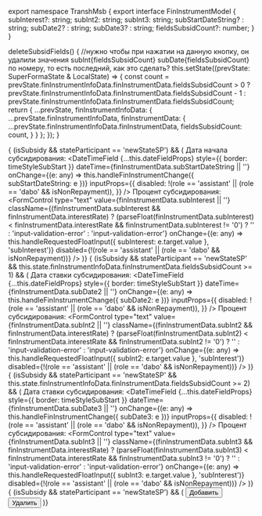 export namespace TranshMsb {
export interface FinInstrumentModel {
  subInterest?: string;
  subInt2: string;
  subInt3: string;
  subStartDateString? : string;
  subDate2? : string;
  subDate3? : string;
  fieldsSubsidCount?: number;
}
}

  deleteSubsidFields() { //нужно чтобы при нажатии на данную кнопку, он удалили значения subInt{fieldsSubsidCount} subDate{fieldsSubsidCount} по номеру, то есть последний, как это сделать?
    this.setState((prevState: SuperFormaState & LocalState) => {
      const count = prevState.finInstrumentInfoData.finInstrumentData.fieldsSubsidCount > 0 ? prevState.finInstrumentInfoData.finInstrumentData.fieldsSubsidCount - 1 : prevState.finInstrumentInfoData.finInstrumentData.fieldsSubsidCount;
      return {
        ...prevState,
        finInstrumentInfoData: {
          ...prevState.finInstrumentInfoData,
          finInstrumentData: {
            ...prevState.finInstrumentInfoData.finInstrumentData,
            fieldsSubsidCount: count,
          }
        }
      };
    });
  }

  {
              (isSubsidy && stateParticipant == 'newStateSP') && (
                <FormGroup>
                  <Col sm={6}>
                    <ControlLabel>Дата начала субсидирования:</ControlLabel>
                    <DateTimeField
                      {...this.dateFieldProps}
                      style={{ border: timeStyleSubStart }}
                      dateTime={finInstrumentData.subStartDateString || ''}
                      onChange={(e: any) => this.handleFinInstrumentChange({ subStartDateString: e })}
                      inputProps={{
                        disabled:
                          !(role == 'assistant' || (role == 'dabo' && isNonRepayment)),
                      }}
                    />
                  </Col>
                  <Col sm={6}>
                    <ControlLabel>Процент субсидирования:</ControlLabel>
                    <FormControl
                      type="text"
                      value={finInstrumentData.subInterest || ''}
                      className={(finInstrumentData.subInterest && finInstrumentData.interestRate) ? (parseFloat(finInstrumentData.subInterest) < finInstrumentData.interestRate && finInstrumentData.subInterest != '0') ? '' : 'input-validation-error' : 'input-validation-error'}
                      onChange={(e: any) => this.handleRequestedFloatInput({ subInterest: e.target.value }, 'subInterest')}
                      disabled={!(role == 'assistant' || (role == 'dabo' && isNonRepayment))}
                    />
                  </Col>
                </FormGroup>
              )}
            {
              (isSubsidy && stateParticipant == 'newStateSP' && this.state.finInstrumentInfoData.finInstrumentData.fieldsSubsidCount >= 1) && (
                <FormGroup>
                  <Col sm={6}>
                    <ControlLabel>Дата ставки субсидирования:</ControlLabel>
                    <DateTimeField
                      {...this.dateFieldProps}
                      style={{ border: timeStyleSubStart }}
                      dateTime={finInstrumentData.subDate2 || ''}
                      onChange={(e: any) => this.handleFinInstrumentChange({ subDate2: e })}
                      inputProps={{
                        disabled:
                          !(role == 'assistant' || (role == 'dabo' && isNonRepayment)),
                      }}
                    />
                  </Col>
                  <Col sm={6}>
                    <ControlLabel>Процент субсидирования:</ControlLabel>
                    <FormControl
                      type="text"
                      value={finInstrumentData.subInt2 || ''}
                      className={(finInstrumentData.subInt2 && finInstrumentData.interestRate) ? (parseFloat(finInstrumentData.subInt2) < finInstrumentData.interestRate && finInstrumentData.subInt2 != '0') ? '' : 'input-validation-error' : 'input-validation-error'}
                      onChange={(e: any) => this.handleRequestedFloatInput({ subInt2: e.target.value }, 'subInterest')}
                      disabled={!(role == 'assistant' || (role == 'dabo' && isNonRepayment))}
                    />
                  </Col>
                </FormGroup>
              )}
            {
              (isSubsidy && stateParticipant == 'newStateSP' && this.state.finInstrumentInfoData.finInstrumentData.fieldsSubsidCount >= 2) && (
                <FormGroup>
                  <Col sm={6}>
                    <ControlLabel>Дата ставки субсидирования:</ControlLabel>
                    <DateTimeField
                      {...this.dateFieldProps}
                      style={{ border: timeStyleSubStart }}
                      dateTime={finInstrumentData.subDate3 || ''}
                      onChange={(e: any) => this.handleFinInstrumentChange({ subDate3: e })}
                      inputProps={{
                        disabled:
                          !(role == 'assistant' || (role == 'dabo' && isNonRepayment)),
                      }}
                    />
                  </Col>
                  <Col sm={6}>
                    <ControlLabel>Процент субсидирования:</ControlLabel>
                    <FormControl
                      type="text"
                      value={finInstrumentData.subInt3 || ''}
                      className={(finInstrumentData.subInt3 && finInstrumentData.interestRate) ? (parseFloat(finInstrumentData.subInt3) < finInstrumentData.interestRate && finInstrumentData.subInt3 != '0') ? '' : 'input-validation-error' : 'input-validation-error'}
                      onChange={(e: any) => this.handleRequestedFloatInput({ subInt3: e.target.value }, 'subInterest')}
                      disabled={!(role == 'assistant' || (role == 'dabo' && isNonRepayment))}
                    />
                  </Col>
                </FormGroup>
              )}
            {
              (isSubsidy && stateParticipant == 'newStateSP') && (
                <FormGroup>
                  <Col sm={6}>
                    <Button className="btn btn-light btn-block" onClick={this.addSubsidFields}>
                      Добавить
                    </Button>
                  </Col>
                  <Col sm={6}>
                    <Button className="btn btn-light btn-block" onClick={this.deleteSubsidFields}>
                      Удалить
                    </Button>
                  </Col>
                </FormGroup>
              )}
